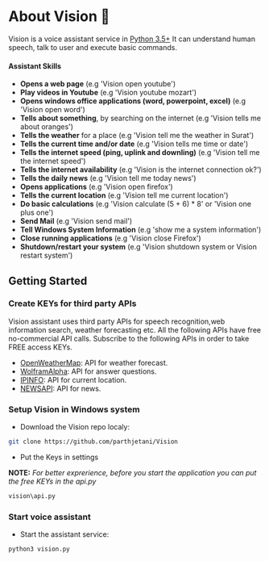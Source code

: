 # About Vision 🧠
Vision is a voice assistant service in [Python 3.5+](https://www.python.org/downloads/release/python-360/)
It can understand human speech, talk to user and execute basic commands.

#### Assistant Skills 
*   **Opens a web page** (e.g 'Vision open youtube')
*   **Play videos in Youtube** (e.g 'Vision youtube mozart')
*   **Opens windows office applications (word, powerpoint, excel)** (e.g 'Vision open word')
*   **Tells about something**, by searching on the internet (e.g 'Vision tells me about oranges')
*   **Tells the weather** for a place (e.g 'Vision tell me the weather in Surat')
*   **Tells the current time and/or date** (e.g 'Vision tells me time or date')
*   **Tells the internet speed (ping, uplink and downling)** (e.g 'Vision tell me the internet speed')
*   **Tells the internet availability** (e.g 'Vision is the internet connection ok?')
*   **Tells the daily news** (e.g 'Vision tell me today news')
*   **Opens applications** (e.g 'Vision open firefox')
*   **Tells the current location** (e.g 'Vision tell me current location')
*   **Do basic calculations** (e.g 'Vision calculate (5 + 6) * 8' or 'Vision one plus one')
*   **Send Mail** (e.g 'Vision send mail')
*   **Tell Windows System Information** (e.g 'show me a system information')
*   **Close running applications** (e.g 'Vision close Firefox')
*   **Shutdown/restart your system** (e.g 'Vision shutdown system or Vision restart system')

## Getting Started
### Create KEYs for third party APIs
Vision assistant uses third party APIs for speech recognition,web information search, weather forecasting etc.
All the following APIs have free no-commercial API calls. Subscribe to the following APIs in order to take FREE access KEYs.
*   [OpenWeatherMap](https://openweathermap.org/appid): API for weather forecast.
*   [WolframAlpha](https://developer.wolframalpha.com/portal/myapps/): API for answer questions.
*   [IPINFO](https://ipinfo.io/signup): API for current location.
*   [NEWSAPI](https://newsapi.org/register): API for news.

### Setup Vision in Windows system
*   Download the Vision repo localy:

```bash
git clone https://github.com/parthjetani/Vision
```

*   Put the Keys in settings

**NOTE:** *For better exprerience, before you start the application you can put the free KEYs in the api.py*

```bash
vision\api.py
```

### Start voice assistant

*   Start the assistant service:
```bash
python3 vision.py
```
